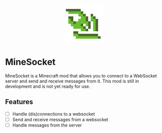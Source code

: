 <p style="text-align: center;"><img src="src/main/resources/assets/minesocket/icon.png" width="128" height="128" alt=""></p>

# MineSocket

MineSocket is a Minecraft mod that allows you to connect to a WebSocket server and send and receive messages from it. This mod is still in development and is not yet ready for use.

## Features

- [ ] Handle (dis)connections to a websocket
- [ ] Send and receive messages from a websocket
- [ ] Handle messages from the server
